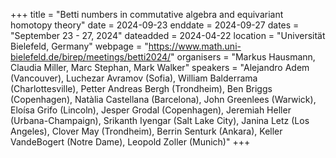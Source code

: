 +++
title = "Betti numbers in commutative algebra and equivariant homotopy theory"
date = 2024-09-23
enddate = 2024-09-27
dates = "September 23 - 27, 2024"
dateadded = 2024-04-22
location = "Universität Bielefeld, Germany"
webpage = "https://www.math.uni-bielefeld.de/birep/meetings/betti2024/"
organisers = "Markus Hausmann, Claudia Miller, Marc Stephan, Mark Walker"
speakers = "Alejandro Adem (Vancouver), Luchezar Avramov (Sofia), William Balderrama (Charlottesville), Petter Andreas Bergh (Trondheim), Ben Briggs (Copenhagen), Natàlia Castellana (Barcelona), John Greenlees (Warwick), Eloísa Grifo (Lincoln), Jesper Grodal (Copenhagen), Jeremiah Heller (Urbana-Champaign), Srikanth Iyengar (Salt Lake City), Janina Letz (Los Angeles), Clover May (Trondheim), Berrin Senturk (Ankara), Keller VandeBogert (Notre Dame), Leopold Zoller (Munich)"
+++
